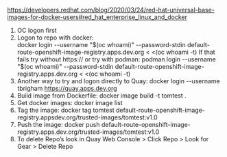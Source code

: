 https://developers.redhat.com/blog/2020/03/24/red-hat-universal-base-images-for-docker-users#red_hat_enterprise_linux_and_docker

1.	OC logon first
2.	Logon to repo with docker:  
docker login --username "$(oc whoami)" --password-stdin default-route-openshift-image-registry.apps.dev.org < <(oc whoami -t)
If that fails try without https:// or try with podman:
podman login --username "$(oc whoami)" --password-stdin default-route-openshift-image-registry.apps.dev.org < <(oc whoami -t)
3.	Another way to try and logon directly to Quay:
docker login --username tbrigham https://quay.apps.dev.org
4.	Build image from Dockerfile:
docker image build -t tomtest .
5.	Get docker images:
docker image list
6.	Tag the image:
docker tag tomtest default-route-openshift-image-registry.appsdev.org/trusted-images/tomtest:v1.0
7.	Push the image:
docker push default-route-openshift-image-registry.apps.dev.org/trusted-images/tomtest:v1.0
8.	To delete Repo’s look in Quay Web Console > Click Repo > Look for Gear > Delete Repo
